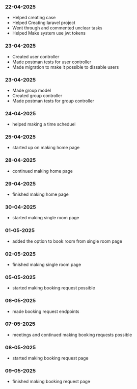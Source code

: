 ### 22-04-2025
- Helped creating case
- Helped Creating laravel project
- Went through and commented unclear tasks 
- Helped Make system use jwt tokens

### 23-04-2025
- Created user controller
- Made postman tests for user controller
- Made migration to make it possible to dissable users

### 23-04-2025
- Made group model
- Created group controller
- Made postman tests for group controller

### 24-04-2025
- helped making a time scheduel

### 25-04-2025
- started up on making home page

### 28-04-2025
- continued making home page

### 29-04-2025
- finished making home page

### 30-04-2025
- started making single room page

### 01-05-2025
- added the option to book room from single room page

### 02-05-2025
- finished making single room page

### 05-05-2025
- started making booking request possible

### 06-05-2025
- made booking request endpoints

### 07-05-2025
- meetings and continued making booking requests possible

### 08-05-2025
- started making booking request page

### 09-05-2025
- finished making booking request page

